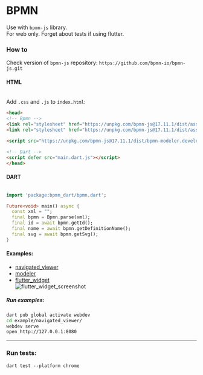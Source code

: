 # BPMN
Use with `bpmn-js` library.
<br> For web only. Forget about tests if using flutter.

### How to

Check version of `bpmn-js` repository: `https://github.com/bpmn-io/bpmn-js.git`

#### HTML
<br>Add `.css` and `.js` to `index.html`:

```html
<head>
<!-- Bpmn -->
<link rel="stylesheet" href="https://unpkg.com/bpmn-js@17.11.1/dist/assets/diagram-js.css">
<link rel="stylesheet" href="https://unpkg.com/bpmn-js@17.11.1/dist/assets/bpmn-font/css/bpmn.css">

<script src="https://unpkg.com/bpmn-js@17.11.1/dist/bpmn-modeler.development.js"></script>

<!-- Dart -->
<script defer src="main.dart.js"></script>
</head>

```

#### DART
```dart

import 'package:bpmn_dart/bpmn.dart';

Future<void> main() async {
  const xml = "";
  final bpmn = Bpmn.parse(xml);
  final id = await bpmn.getId();
  final name = await bpmn.getDefinitionName();
  final svg = await bpmn.getSvg();
}

```

#### Examples:
 - [navigated_viewer](/example/navigated_viewer/)
 - [modeler](/example/modeler/)
 - [flutter_widget](/example/flutter_widget/) <br>![flutter_widget_screenshot](/example/flutter_widget.png "Flutter widget example preview")

##### Run examples:
```bash
dart pub global activate webdev
cd example/navigated_viewer/
webdev serve
open http://127.0.0.1:8080
```

---

### Run tests:
`dart test --platform chrome`